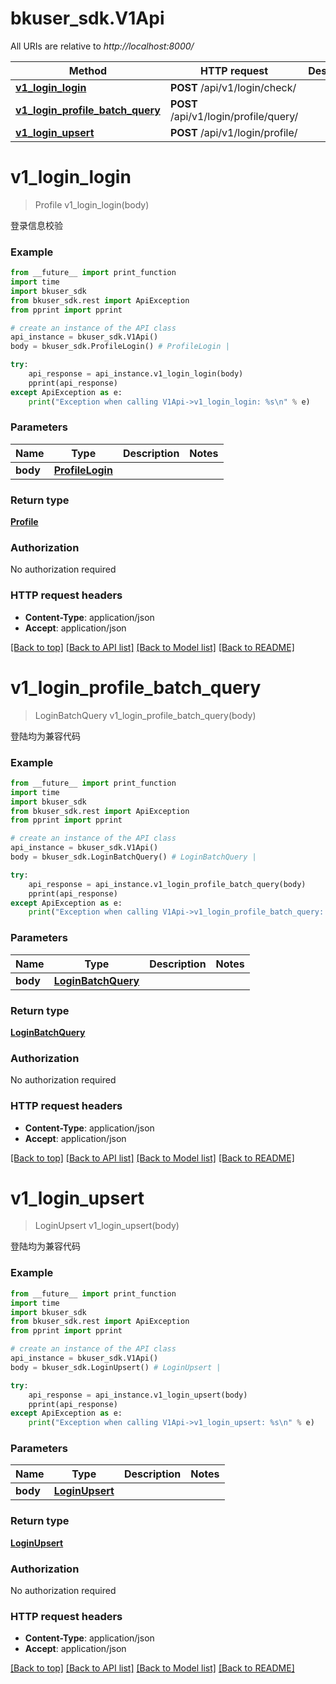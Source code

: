 # bkuser_sdk.V1Api

All URIs are relative to *http://localhost:8000/*

Method | HTTP request | Description
------------- | ------------- | -------------
[**v1_login_login**](V1Api.md#v1_login_login) | **POST** /api/v1/login/check/ | 
[**v1_login_profile_batch_query**](V1Api.md#v1_login_profile_batch_query) | **POST** /api/v1/login/profile/query/ | 
[**v1_login_upsert**](V1Api.md#v1_login_upsert) | **POST** /api/v1/login/profile/ | 

# **v1_login_login**
> Profile v1_login_login(body)



登录信息校验

### Example
```python
from __future__ import print_function
import time
import bkuser_sdk
from bkuser_sdk.rest import ApiException
from pprint import pprint

# create an instance of the API class
api_instance = bkuser_sdk.V1Api()
body = bkuser_sdk.ProfileLogin() # ProfileLogin | 

try:
    api_response = api_instance.v1_login_login(body)
    pprint(api_response)
except ApiException as e:
    print("Exception when calling V1Api->v1_login_login: %s\n" % e)
```

### Parameters

Name | Type | Description  | Notes
------------- | ------------- | ------------- | -------------
 **body** | [**ProfileLogin**](ProfileLogin.md)|  | 

### Return type

[**Profile**](Profile.md)

### Authorization

No authorization required

### HTTP request headers

 - **Content-Type**: application/json
 - **Accept**: application/json

[[Back to top]](#) [[Back to API list]](../README.md#documentation-for-api-endpoints) [[Back to Model list]](../README.md#documentation-for-models) [[Back to README]](../README.md)

# **v1_login_profile_batch_query**
> LoginBatchQuery v1_login_profile_batch_query(body)



登陆均为兼容代码

### Example
```python
from __future__ import print_function
import time
import bkuser_sdk
from bkuser_sdk.rest import ApiException
from pprint import pprint

# create an instance of the API class
api_instance = bkuser_sdk.V1Api()
body = bkuser_sdk.LoginBatchQuery() # LoginBatchQuery | 

try:
    api_response = api_instance.v1_login_profile_batch_query(body)
    pprint(api_response)
except ApiException as e:
    print("Exception when calling V1Api->v1_login_profile_batch_query: %s\n" % e)
```

### Parameters

Name | Type | Description  | Notes
------------- | ------------- | ------------- | -------------
 **body** | [**LoginBatchQuery**](LoginBatchQuery.md)|  | 

### Return type

[**LoginBatchQuery**](LoginBatchQuery.md)

### Authorization

No authorization required

### HTTP request headers

 - **Content-Type**: application/json
 - **Accept**: application/json

[[Back to top]](#) [[Back to API list]](../README.md#documentation-for-api-endpoints) [[Back to Model list]](../README.md#documentation-for-models) [[Back to README]](../README.md)

# **v1_login_upsert**
> LoginUpsert v1_login_upsert(body)



登陆均为兼容代码

### Example
```python
from __future__ import print_function
import time
import bkuser_sdk
from bkuser_sdk.rest import ApiException
from pprint import pprint

# create an instance of the API class
api_instance = bkuser_sdk.V1Api()
body = bkuser_sdk.LoginUpsert() # LoginUpsert | 

try:
    api_response = api_instance.v1_login_upsert(body)
    pprint(api_response)
except ApiException as e:
    print("Exception when calling V1Api->v1_login_upsert: %s\n" % e)
```

### Parameters

Name | Type | Description  | Notes
------------- | ------------- | ------------- | -------------
 **body** | [**LoginUpsert**](LoginUpsert.md)|  | 

### Return type

[**LoginUpsert**](LoginUpsert.md)

### Authorization

No authorization required

### HTTP request headers

 - **Content-Type**: application/json
 - **Accept**: application/json

[[Back to top]](#) [[Back to API list]](../README.md#documentation-for-api-endpoints) [[Back to Model list]](../README.md#documentation-for-models) [[Back to README]](../README.md)

